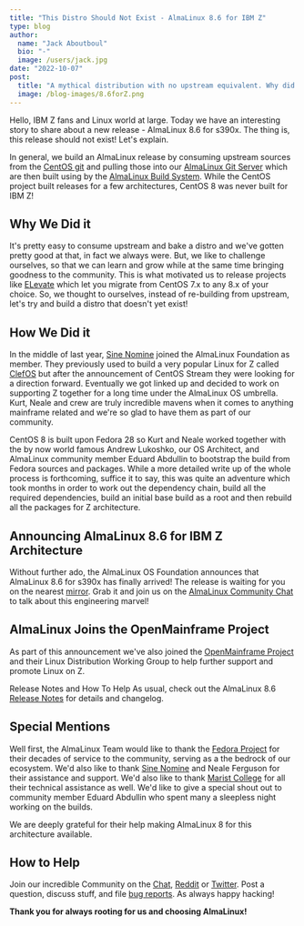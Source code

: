 ```yaml
---
title: "This Distro Should Not Exist - AlmaLinux 8.6 for IBM Z"
type: blog
author:
  name: "Jack Aboutboul"
  bio: "-"
  image: /users/jack.jpg
date: "2022-10-07"
post:
  title: "A mythical distribution with no upstream equivalent. Why did we do it? Because we can!"
  image: /blog-images/8.6forZ.png
---
```


Hello, IBM Z fans and Linux world at large. Today we have an interesting story to share about a new release - AlmaLinux 8.6 for s390x. The thing is, this release should not exist! Let's explain.

In general, we build an AlmaLinux release by consuming upstream sources from the [CentOS git](https://git.centos.org/) and pulling those into our [AlmaLinux Git Server](https://git.almalinux.org/) which are then built using by the [AlmaLinux Build System](https://github.com/AlmaLinux/build-system). While the CentOS project built releases for a few architectures, CentOS 8 was never built for IBM Z!

## Why We Did it

It's pretty easy to consume upstream and bake a distro and we've gotten pretty good at that, in fact we always were. But, we like to challenge ourselves, so that we can learn and grow while at the same time bringing goodness to the community. This is what motivated us to release projects like [ELevate](/elevate) which let you migrate from CentOS 7.x to any 8.x of your choice. So, we thought to ourselves, instead of re-building from upstream, let's try and build a distro that doesn't yet exist!

## How We Did it

In the middle of last year, [Sine Nomine](https://www.sinenomine.net/) joined the AlmaLinux Foundation as member. They previously used to build a very popular Linux for Z called [ClefOS](https://www.sinenomine.net/offerings/linux/ClefOS) but after the announcement of CentOS Stream they were looking for a direction forward. Eventually we got linked up and decided to work on supporting Z together for a long time under the AlmaLinux OS umbrella. Kurt, Neale and crew are truly incredible mavens when it comes to anything mainframe related and we're so glad to have them as part of our community.

CentOS 8 is built upon Fedora 28 so Kurt and Neale worked together with the by now world famous Andrew Lukoshko, our OS Architect, and AlmaLinux community member Eduard Abdullin to bootstrap the build from Fedora sources and packages. While a more detailed write up of the whole process is forthcoming, suffice it to say, this was quite an adventure which took months in order to work out the dependency chain, build all the required dependencies, build an initial base build as a root and then rebuild all the packages for Z architecture.

## Announcing AlmaLinux 8.6 for IBM Z Architecture

Without further ado, the AlmaLinux OS Foundation announces that AlmaLinux 8.6 for s390x has finally arrived! The release is waiting for you on the nearest [mirror](https://mirrors.almalinux.org/isos). Grab it and join us on the [AlmaLinux Community Chat](https://chat.almalinux.org/) to talk about this engineering marvel!

## AlmaLinux Joins the OpenMainframe Project

As part of this announcement we've also joined the [OpenMainframe Project](https://www.openmainframeproject.org/) and their Linux Distribution Working Group to help further support and promote Linux on Z.

Release Notes and How To Help
As usual, check out the AlmaLinux 8.6 [Release Notes](https://wiki.almalinux.org/release-notes/8.6.html) for details and changelog.

## Special Mentions

Well first, the AlmaLinux Team would like to thank the [Fedora Project](https://fedoraproject.org/) for their decades of service to the community, serving as a the bedrock of our ecosystem. We'd also like to thank [Sine Nomine](https://www.sinenomine.net/) and Neale Ferguson for their assistance and support. We'd also like to thank [Marist College](https://www.marist.edu/) for all their technical assistance as well. We'd like to give a special shout out to community member Eduard Abdullin who spent many a sleepless night working on the builds.

We are deeply grateful for their help making AlmaLinux 8 for this architecture available.

## How to Help

Join our incredible Community on the [Chat](https://chat.almalinux.org/), [Reddit](https://reddit.com/r/almalinux) or [Twitter](https://twitter.com/almalinux). Post a question, discuss stuff, and file [bug reports](https://bugs.almalinux.org/). As always happy hacking!

**Thank you for always rooting for us and choosing AlmaLinux!**
